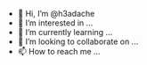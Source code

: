 - 👋 Hi, I’m @h3adache
- 👀 I’m interested in ...
- 🌱 I’m currently learning ...
- 💞️ I’m looking to collaborate on ...
- 📫 How to reach me ...

<!---
h3adache/h3adache is a ✨ special ✨ repository because its `README.md` (this file) appears on your GitHub profile.
You can click the Preview link to take a look at your changes.
--->

